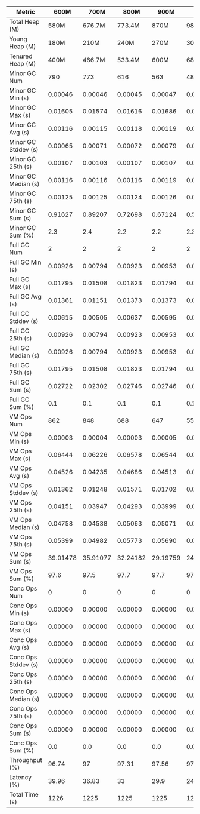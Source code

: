 | Metric | 600M | 700M | 800M | 900M | 1 GB | 2 GB | 4 GB | 8 GB |
|------|----|----|----|----|----|----|----|----|
| Total Heap (M) | 580M | 676.7M | 773.4M | 870M | 989.9M | 1979.8M | 3959.5M | 7918.9M |
| Young Heap (M) | 180M | 210M | 240M | 270M | 307.2M | 614.4M | 1228.8M | 2457.6M |
| Tenured Heap (M) | 400M | 466.7M | 533.4M | 600M | 682.7M | 1365.4M | 2730.7M | 5461.4M |
| Minor GC Num | 790 | 773 | 616 | 563 | 481 | 314 | 152 | 75 |
| Minor GC Min (s) | 0.00046 | 0.00046 | 0.00045 | 0.00047 | 0.00046 | 0.00048 | 0.00050 | 0.00059 |
| Minor GC Max (s) | 0.01605 | 0.01574 | 0.01616 | 0.01686 | 0.01517 | 0.01538 | 0.01733 | 0.01731 |
| Minor GC Avg (s) | 0.00116 | 0.00115 | 0.00118 | 0.00119 | 0.00116 | 0.00117 | 0.00114 | 0.00142 |
| Minor GC Stddev (s) | 0.00065 | 0.00071 | 0.00072 | 0.00079 | 0.00077 | 0.00097 | 0.00135 | 0.00189 |
| Minor GC 25th (s) | 0.00107 | 0.00103 | 0.00107 | 0.00107 | 0.00102 | 0.00098 | 0.00082 | 0.00091 |
| Minor GC Median (s) | 0.00116 | 0.00116 | 0.00116 | 0.00119 | 0.00116 | 0.00114 | 0.00110 | 0.00120 |
| Minor GC 75th (s) | 0.00125 | 0.00125 | 0.00124 | 0.00126 | 0.00126 | 0.00124 | 0.00123 | 0.00147 |
| Minor GC Sum (s) | 0.91627 | 0.89207 | 0.72698 | 0.67124 | 0.55734 | 0.36606 | 0.17380 | 0.10640 |
| Minor GC Sum (%) | 2.3 | 2.4 | 2.2 | 2.2 | 2.3 | 2.4 | 2.1 | 2.2 |
| Full GC Num | 2 | 2 | 2 | 2 | 2 | 2 | 2 | 2 |
| Full GC Min (s) | 0.00926 | 0.00794 | 0.00923 | 0.00953 | 0.00851 | 0.00661 | 0.00604 | 0.00626 |
| Full GC Max (s) | 0.01795 | 0.01508 | 0.01823 | 0.01794 | 0.01610 | 0.01076 | 0.01001 | 0.01207 |
| Full GC Avg (s) | 0.01361 | 0.01151 | 0.01373 | 0.01373 | 0.01231 | 0.00868 | 0.00803 | 0.00916 |
| Full GC Stddev (s) | 0.00615 | 0.00505 | 0.00637 | 0.00595 | 0.00537 | 0.00293 | 0.00281 | 0.00411 |
| Full GC 25th (s) | 0.00926 | 0.00794 | 0.00923 | 0.00953 | 0.00851 | 0.00661 | 0.00604 | 0.00626 |
| Full GC Median (s) | 0.00926 | 0.00794 | 0.00923 | 0.00953 | 0.00851 | 0.00661 | 0.00604 | 0.00626 |
| Full GC 75th (s) | 0.01795 | 0.01508 | 0.01823 | 0.01794 | 0.01610 | 0.01076 | 0.01001 | 0.01207 |
| Full GC Sum (s) | 0.02722 | 0.02302 | 0.02746 | 0.02746 | 0.02461 | 0.01737 | 0.01605 | 0.01832 |
| Full GC Sum (%) | 0.1 | 0.1 | 0.1 | 0.1 | 0.1 | 0.1 | 0.2 | 0.4 |
| VM Ops Num | 862 | 848 | 688 | 647 | 558 | 387 | 235 | 151 |
| VM Ops Min (s) | 0.00003 | 0.00004 | 0.00003 | 0.00005 | 0.00001 | 0.00003 | 0.00003 | 0.00003 |
| VM Ops Max (s) | 0.06444 | 0.06226 | 0.06578 | 0.06544 | 0.09933 | 0.05921 | 0.06316 | 0.06099 |
| VM Ops Avg (s) | 0.04526 | 0.04235 | 0.04686 | 0.04513 | 0.04332 | 0.03794 | 0.03369 | 0.03137 |
| VM Ops Stddev (s) | 0.01362 | 0.01248 | 0.01571 | 0.01702 | 0.02289 | 0.01614 | 0.01696 | 0.02141 |
| VM Ops 25th (s) | 0.04151 | 0.03947 | 0.04293 | 0.03999 | 0.02772 | 0.03359 | 0.03085 | 0.00033 |
| VM Ops Median (s) | 0.04758 | 0.04538 | 0.05063 | 0.05071 | 0.04601 | 0.04316 | 0.03970 | 0.04182 |
| VM Ops 75th (s) | 0.05399 | 0.04982 | 0.05773 | 0.05690 | 0.05475 | 0.04878 | 0.04572 | 0.04767 |
| VM Ops Sum (s) | 39.01478 | 35.91077 | 32.24182 | 29.19759 | 24.17056 | 14.68178 | 7.91687 | 4.73730 |
| VM Ops Sum (%) | 97.6 | 97.5 | 97.7 | 97.7 | 97.6 | 97.5 | 97.7 | 97.4 |
| Conc Ops Num | 0 | 0 | 0 | 0 | 0 | 0 | 0 | 0 |
| Conc Ops Min (s) | 0.00000 | 0.00000 | 0.00000 | 0.00000 | 0.00000 | 0.00000 | 0.00000 | 0.00000 |
| Conc Ops Max (s) | 0.00000 | 0.00000 | 0.00000 | 0.00000 | 0.00000 | 0.00000 | 0.00000 | 0.00000 |
| Conc Ops Avg (s) | 0.00000 | 0.00000 | 0.00000 | 0.00000 | 0.00000 | 0.00000 | 0.00000 | 0.00000 |
| Conc Ops Stddev (s) | 0.00000 | 0.00000 | 0.00000 | 0.00000 | 0.00000 | 0.00000 | 0.00000 | 0.00000 |
| Conc Ops 25th (s) | 0.00000 | 0.00000 | 0.00000 | 0.00000 | 0.00000 | 0.00000 | 0.00000 | 0.00000 |
| Conc Ops Median (s) | 0.00000 | 0.00000 | 0.00000 | 0.00000 | 0.00000 | 0.00000 | 0.00000 | 0.00000 |
| Conc Ops 75th (s) | 0.00000 | 0.00000 | 0.00000 | 0.00000 | 0.00000 | 0.00000 | 0.00000 | 0.00000 |
| Conc Ops Sum (s) | 0.00000 | 0.00000 | 0.00000 | 0.00000 | 0.00000 | 0.00000 | 0.00000 | 0.00000 |
| Conc Ops Sum (%) | 0.0 | 0.0 | 0.0 | 0.0 | 0.0 | 0.0 | 0.0 | 0.0 |
| Throughput (%) | 96.74 | 97 | 97.31 | 97.56 | 97.98 | 98.77 | 99.34 | 99.6 |
| Latency (%) | 39.96 | 36.83 | 33 | 29.9 | 24.75 | 15.07 | 8.11 | 4.86 |
| Total Time (s) | 1226 | 1225 | 1225 | 1225 | 1226 | 1224 | 1225 | 1224 |
